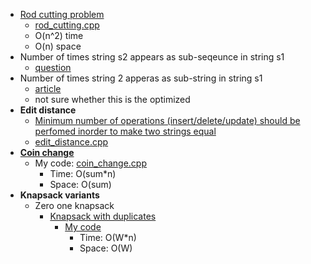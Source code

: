 - [Rod cutting problem](https://www.geeksforgeeks.org/problems/rod-cutting0840/1)
  - [rod_cutting.cpp](rod_cutting.cpp)
  - O(n^2) time
  - O(n) space
- Number of times string s2 appears as sub-seqeunce in string s1
  - [question](https://www.geeksforgeeks.org/problems/find-number-of-times-a-string-occurs-as-a-subsequence3020/1?itm_source=geeksforgeeks&itm_medium=article&itm_campaign=practice_card)
- Number of times string 2 apperas as sub-string in string s1
  - [article](https://www.sanfoundry.com/c-program-count-occurrence-substring/)
  - not sure whether this is the optimized
- **Edit distance**
  - [Minimum number of operations (insert/delete/update) should be perfomed inorder to make two strings equal](https://www.geeksforgeeks.org/problems/edit-distance3702/1)
  - [edit_distance.cpp](edit_distance.cpp)
- **[Coin change](https://www.geeksforgeeks.org/problems/number-of-coins1824/1)**
  - My code: [coin_change.cpp](coin_change.cpp)
    - Time: O(sum*n)
    - Space: O(sum)
- **Knapsack variants**
  - Zero one knapsack
    - [Knapsack with duplicates](https://www.geeksforgeeks.org/problems/knapsack-with-duplicate-items4201/1)
      - [My code](zero_one_knap_sack_with_duplicates.cpp)
        - Time: O(W*n)
        - Space: O(W)
  
  
